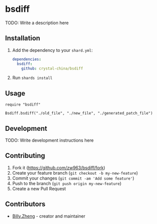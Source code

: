 # bsdiff

TODO: Write a description here

## Installation

1. Add the dependency to your `shard.yml`:

   ```yaml
   dependencies:
     bsdiff:
       github: crystal-china/bsdiff
   ```

2. Run `shards install`

## Usage

```crystal
require "bsdiff"

Bsdiff.bsdiff("./old_file", "./new_file", "./generated_patch_file")
```

## Development

TODO: Write development instructions here

## Contributing

1. Fork it (<https://github.com/zw963/bsdiff/fork>)
2. Create your feature branch (`git checkout -b my-new-feature`)
3. Commit your changes (`git commit -am 'Add some feature'`)
4. Push to the branch (`git push origin my-new-feature`)
5. Create a new Pull Request

## Contributors

- [Billy.Zheng](https://github.com/zw963) - creator and maintainer
